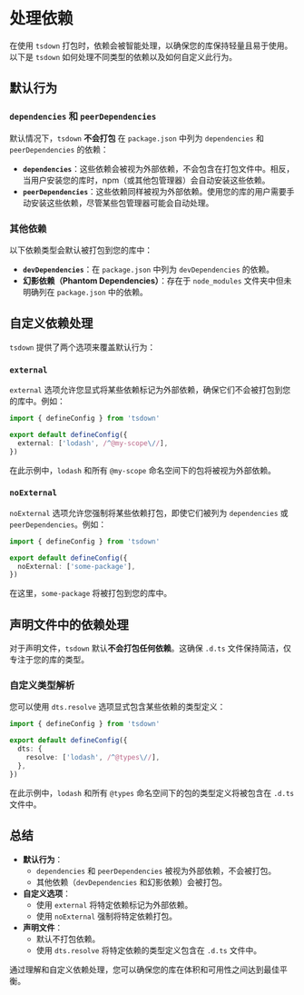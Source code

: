# 处理依赖

在使用 `tsdown` 打包时，依赖会被智能处理，以确保您的库保持轻量且易于使用。以下是 `tsdown` 如何处理不同类型的依赖以及如何自定义此行为。

## 默认行为

### `dependencies` 和 `peerDependencies`

默认情况下，`tsdown` **不会打包** 在 `package.json` 中列为 `dependencies` 和 `peerDependencies` 的依赖：

- **`dependencies`**：这些依赖会被视为外部依赖，不会包含在打包文件中。相反，当用户安装您的库时，npm（或其他包管理器）会自动安装这些依赖。
- **`peerDependencies`**：这些依赖同样被视为外部依赖。使用您的库的用户需要手动安装这些依赖，尽管某些包管理器可能会自动处理。

### 其他依赖

以下依赖类型会默认被打包到您的库中：

- **`devDependencies`**：在 `package.json` 中列为 `devDependencies` 的依赖。
- **幻影依赖（Phantom Dependencies）**：存在于 `node_modules` 文件夹中但未明确列在 `package.json` 中的依赖。

## 自定义依赖处理

`tsdown` 提供了两个选项来覆盖默认行为：

### `external`

`external` 选项允许您显式将某些依赖标记为外部依赖，确保它们不会被打包到您的库中。例如：

```ts [tsdown.config.ts]
import { defineConfig } from 'tsdown'

export default defineConfig({
  external: ['lodash', /^@my-scope\//],
})
```

在此示例中，`lodash` 和所有 `@my-scope` 命名空间下的包将被视为外部依赖。

### `noExternal`

`noExternal` 选项允许您强制将某些依赖打包，即使它们被列为 `dependencies` 或 `peerDependencies`。例如：

```ts [tsdown.config.ts]
import { defineConfig } from 'tsdown'

export default defineConfig({
  noExternal: ['some-package'],
})
```

在这里，`some-package` 将被打包到您的库中。

## 声明文件中的依赖处理

对于声明文件，`tsdown` 默认**不会打包任何依赖**。这确保 `.d.ts` 文件保持简洁，仅专注于您的库的类型。

### 自定义类型解析

您可以使用 `dts.resolve` 选项显式包含某些依赖的类型定义：

```ts [tsdown.config.ts]
import { defineConfig } from 'tsdown'

export default defineConfig({
  dts: {
    resolve: ['lodash', /^@types\//],
  },
})
```

在此示例中，`lodash` 和所有 `@types` 命名空间下的包的类型定义将被包含在 `.d.ts` 文件中。

## 总结

- **默认行为**：
  - `dependencies` 和 `peerDependencies` 被视为外部依赖，不会被打包。
  - 其他依赖（`devDependencies` 和幻影依赖）会被打包。
- **自定义选项**：
  - 使用 `external` 将特定依赖标记为外部依赖。
  - 使用 `noExternal` 强制将特定依赖打包。
- **声明文件**：
  - 默认不打包依赖。
  - 使用 `dts.resolve` 将特定依赖的类型定义包含在 `.d.ts` 文件中。

通过理解和自定义依赖处理，您可以确保您的库在体积和可用性之间达到最佳平衡。
